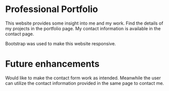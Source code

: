 # Professional Portfolio
This website provides some insight into me and my work. Find the details of my projects in the portfolio page. My contact information is available in the contact page.

Bootstrap was used to make this website responsive.

# Future enhancements
Would like to make the contact form work as intended. Meanwhile the user can utilize the contact information provided in the same page to contact me.

